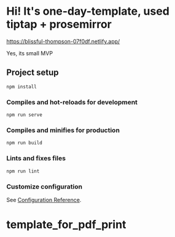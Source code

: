 # Hi! It's one-day-template, used tiptap + prosemirror

https://blissful-thompson-07f0df.netlify.app/

Yes, its small MVP

## Project setup
```
npm install
```

### Compiles and hot-reloads for development
```
npm run serve
```

### Compiles and minifies for production
```
npm run build
```

### Lints and fixes files
```
npm run lint
```

### Customize configuration
See [Configuration Reference](https://cli.vuejs.org/config/).
# template_for_pdf_print
